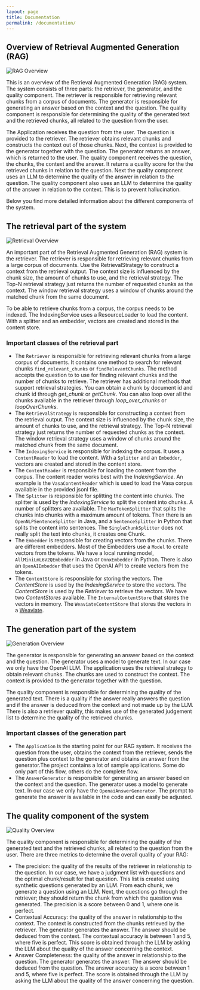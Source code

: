 ```yaml
---
layout: page
title: Documentation
permalink: /documentation/
---
```


## Overview of Retrieval Augmented Generation (RAG)

![RAG Overview](/assets/images/rag-overview.png)

This is an overview of the Retrieval Augmented Generation (RAG) system. The system consists of three parts: the retriever, the generator, and the quality component. The retriever is responsible for retrieving relevant chunks from a corpus of documents. The generator is responsible for generating an answer based on the context and the question. The quality component is responsible for determining the quality of the generated text and the retrieved chunks, all related to the question from the user.

The Application receives the question from the user. The question is provided to the retriever. The retriever obtains relevant chunks and constructs the context out of those chunks. Next, the context is provided to the generator together with the question. The generator returns an answer, which is returned to the user. The quality component receives the question, the chunks, the context and the answer. It returns a quality score for the the retrieved chunks in relation to the question. Next the quality component uses an LLM to determine the quality of the answer in relation to the question. The quality component also uses an LLM to determine the quality of the answer in relation to the context. This is to prevent hallucination.

Below you find more detailed information about the different components of the system.

## The retrieval part of the system

![Retrieval Overview](/assets/images/retrieval-overview.png)

An important part of the Retrieval Augmented Generation (RAG) system is the retriever. The retriever is responsible for retrieving relevant chunks from a large corpus of documents. Use the RetrievalStrategy to construct a context from the retrieval output. The context size is influenced by the chunk size, the amount of chunks to use, and the retrieval strategy. The Top-N retrieval strategy just returns the number of requested chunks as the context. The window retrieval strategy uses a window of chunks around the matched chunk from the same document.

To be able to retrieve chunks from a corpus, the corpus needs to be indexed. The IndexingService uses a ResourceLoader to load the content. With a splitter and an embedder, vectors are created and stored in the content store.

### Important classes of the retrieval part

- The `Retriever` is responsible for retrieving relevant chunks from a large corpus of documents. It contains one method to search for relevant chunks `find_relevant_chunks` or `findRelevantChunks`. The method accepts the question to to use for finding relevant chunks and the number of chunks to retrieve. The retriever has additional methods that support retrieval strategies. You can obtain a chunk by document id and chunk id through _get_chunk_ or _getChunk_. You can also loop over all the chunks available in the retriever through _loop_over_chunks_ or _loopOverChunks_.
- The `RetrievalStrategy` is responsible for constructing a context from the retrieval output. The context size is influenced by the chunk size, the amount of chunks to use, and the retrieval strategy. The Top-N retrieval strategy just returns the number of requested chunks as the context. The window retrieval strategy uses a window of chunks around the matched chunk from the same document.
- The `IndexingService` is responsible for indexing the corpus. It uses a `ContentReader` to load the content. With a `Splitter` and an `Embedder`, vectors are created and stored in the content store.
- The `ContentReader` is responsible for loading the content from the corpus. The content reader works best with the _IndexingService_. An example is the `VasaContentReader` which is used to load the Vasa corpus available in the provided jsonl file.
- The `Splitter` is responsible for splitting the content into chunks. The splitter is used by the _IndexingService_ to split the content into chunks. A number of splitters are available. The `MaxTokenSplitter` that splits the chunks into chunks with a maximum amount of tokens. Then there is an `OpenNLPSentenceSplitter` in Java, and a `SentenceSplitter` in Python that splits the content into sentences. The `SingleChunkSplitter` does not really split the text into chunks, it creates one Chunk.
- The `Embedder` is responsible for creating vectors from the chunks. There are different embedders. Most of the Embedders use a `Model` to create vectors from the tokens. We have a local running model, `AllMiniLmL6V2QEmbedder` in Java or `OnnxEmbedder` in Python. There is also an `OpenAIEmbedder` that uses the OpenAI API to create vectors from the tokens.
- The `ContentStore` is responsible for storing the vectors. The _ContentStore_ is used by the _IndexingService_ to store the vectors. The _ContentStore_ is used by the _Retriever_ to retrieve the vectors. We have two _ContentStores_ available. The `InternalContentStore` that stores the vectors in memory. The `WeaviateContentStore` that stores the vectors in a [Weaviate](https://weaviate.io).

## The generation part of the system

![Generation Overview](/assets/images/generation-overview.png)

The generator is responsible for generating an answer based on the context and the question. The generator uses a model to generate text. In our case we only have the OpenAI LLM. The application uses the retrieval strategy to obtain relevant chunks. The chunks are used to construct the context. The context is provided to the generator together with the question.

The quality component is responsible for determining the quality of the generated text. There is a quality if the answer really answers the question and if the answer is deduced from the context and not made up by the LLM. There is also a retriever quality, this makes use of the generated judgement list to determine the quality of the retrieved chunks.

### Important classes of the generation part

- The `Application` is the starting point for our RAG system. It receives the question from the user, obtains the context from the retriever, sends the question plus context to the generator and obtains an answer from the generator.The project contains a lot of sample applications. Some do only part of this flow, others do the complete flow.
- The `AnswerGenerator` is responsible for generating an answer based on the context and the question. The generator uses a model to generate text. In our case we only have the `OpenaiAnswerGenerator`. The prompt to generate the answer is available in the code and can easily be adjusted.

## The quality component of the system

![Quality Overview](/assets/images/quality-overview.png)

The quality component is responsible for determining the quality of the generated text and the retrieved chunks, all related to the question from the user. There are three metrics to determine the overall quality of your RAG:

- The precision: the quality of the results of the retriever in relationship to the question. In our case, we have a judgment list with questions and the optimal chunk/result for that question. This list is created using synthetic questions generated by an LLM. From each chunk, we generate a question using an LLM. Next, the questions go through the retriever; they should return the chunk from which the question was generated. The precision is a score between 0 and 1, where one is perfect.
- Contextual Accuracy: the quality of the answer in relationship to the context. The context is constructed from the chunks retrieved by the retriever. The generator generates the answer. The answer should be deduced from the context. The contextual accuracy is between 1 and 5, where five is perfect. This score is obtained through the LLM by asking the LLM about the quality of the answer concerning the context.
- Answer Completeness: the quality of the answer in relationship to the question. The generator generates the answer. The answer should be deduced from the question. The answer accuracy is a score between 1 and 5, where five is perfect. The score is obtained through the LLM by asking the LLM about the quality of the answer concerning the question.



